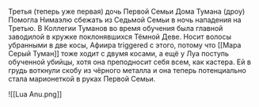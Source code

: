 Третья (теперь уже первая) дочь Первой Семьи Дома Тумана (дроу)
Помогла Нимаэлю сбежать из Седьмой Семьи в ночь нападения на Третью. 
В Коллегии Туманов во время обучения была главной заводилой в кружке поклонявшихся Тёмной Деве.
Носит волосы убранными в две косы, Афиира triggered с этого, потому что [[Мара Серый Туман]] тоже ходит с двумя косами, а ещё у Луа поступь обученной убийцы, хотя она преподносит себя всем, как кастера. 
Ей в грудь воткнули скобу из чёрного металла и она теперь потенциально стала марионеткой в руках Первой Семьи.

![[Lua Anu.png]]
